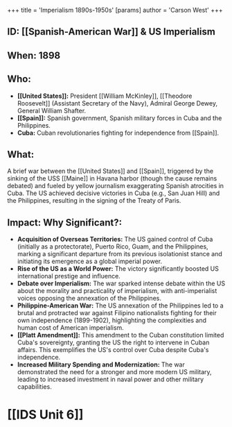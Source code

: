 +++
 title = 'Imperialism 1890s-1950s'
[params]
	author = 'Carson West'
+++
## ID: [[Spanish-American War]] & US Imperialism

## When: 1898

## Who:
* **[[United States]]:** President [[William McKinley]], [[Theodore Roosevelt]] (Assistant Secretary of the Navy), Admiral George Dewey, General William Shafter.
* **[[Spain]]:**  Spanish government, Spanish military forces in Cuba and the Philippines.
* **Cuba:** Cuban revolutionaries fighting for independence from [[Spain]].


## What:  
A brief war between the [[United States]] and [[Spain]], triggered by the sinking of the USS [[Maine]] in Havana harbor (though the cause remains debated) and fueled by yellow journalism exaggerating Spanish atrocities in Cuba.  The US achieved decisive victories in Cuba (e.g., San Juan Hill) and the Philippines, resulting in the signing of the Treaty of Paris.

## Impact: Why Significant?:
* **Acquisition of Overseas Territories:** The US gained control of Cuba (initially as a protectorate), Puerto Rico, Guam, and the Philippines, marking a significant departure from its previous isolationist stance and initiating its emergence as a global imperial power.
* **Rise of the US as a World Power:** The victory significantly boosted US international prestige and influence.
* **Debate over Imperialism:** The war sparked intense debate within the US about the morality and practicality of imperialism, with anti-imperialist voices opposing the annexation of the Philippines.
* **Philippine-American War:** The US annexation of the Philippines led to a brutal and protracted war against Filipino nationalists fighting for their own independence (1899-1902), highlighting the complexities and human cost of American imperialism.
* **[[Platt Amendment]]:** This amendment to the Cuban constitution limited Cuba's sovereignty, granting the US the right to intervene in Cuban affairs.  This exemplifies the US's control over Cuba despite Cuba's independence.
* **Increased Military Spending and Modernization:** The war demonstrated the need for a stronger and more modern US military, leading to increased investment in naval power and other military capabilities.


# [[IDS Unit 6]]